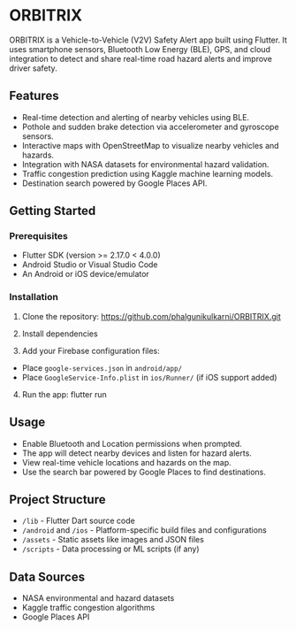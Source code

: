# ORBITRIX

ORBITRIX is a Vehicle-to-Vehicle (V2V) Safety Alert app built using Flutter. It uses smartphone sensors, Bluetooth Low Energy (BLE), GPS, and cloud integration to detect and share real-time road hazard alerts and improve driver safety.

## Features

- Real-time detection and alerting of nearby vehicles using BLE.
- Pothole and sudden brake detection via accelerometer and gyroscope sensors.
- Interactive maps with OpenStreetMap to visualize nearby vehicles and hazards.
- Integration with NASA datasets for environmental hazard validation.
- Traffic congestion prediction using Kaggle machine learning models.
- Destination search powered by Google Places API.

## Getting Started

### Prerequisites

- Flutter SDK (version >= 2.17.0 < 4.0.0)
- Android Studio or Visual Studio Code
- An Android or iOS device/emulator

### Installation

1. Clone the repository: https://github.com/phalgunikulkarni/ORBITRIX.git
 
2. Install dependencies

3. Add your Firebase configuration files:

- Place `google-services.json` in `android/app/`
- Place `GoogleService-Info.plist` in `ios/Runner/` (if iOS support added)

4. Run the app: flutter run


## Usage

- Enable Bluetooth and Location permissions when prompted.
- The app will detect nearby devices and listen for hazard alerts.
- View real-time vehicle locations and hazards on the map.
- Use the search bar powered by Google Places to find destinations.

## Project Structure

- `/lib` - Flutter Dart source code
- `/android` and `/ios` - Platform-specific build files and configurations
- `/assets` - Static assets like images and JSON files
- `/scripts` - Data processing or ML scripts (if any)

## Data Sources

- NASA environmental and hazard datasets
- Kaggle traffic congestion algorithms
- Google Places API


